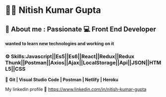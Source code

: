 # :technologist: Nitish Kumar Gupta
## :boy: About me :	Passionate :computer: Front End Developer 
**wanted to learn new technologies and working on it**
### :gear: Skills:Javascript||Es5||Es6||React||Redux||Redux Thunk||Postman||Axios||Ajax||LocalStorage||Api||JSON||HTML5||CSS
  :wrench: **Git | Visual Studio Code | Postman | Netlify | Heroku**
  
   My linkedin profile :link: https://www.linkedin.com/in/nitish-kumar-gupta
